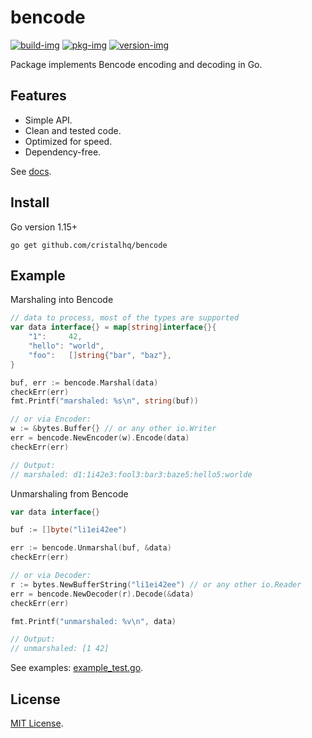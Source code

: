 # bencode

[![build-img]][build-url]
[![pkg-img]][pkg-url]
[![version-img]][version-url]

Package implements Bencode encoding and decoding in Go.

## Features

* Simple API.
* Clean and tested code.
* Optimized for speed.
* Dependency-free.

See [docs][pkg-url].

## Install

Go version 1.15+

```
go get github.com/cristalhq/bencode
```

## Example

Marshaling into Bencode

```go
// data to process, most of the types are supported
var data interface{} = map[string]interface{}{
    "1":     42,
    "hello": "world",
    "foo":   []string{"bar", "baz"},
}

buf, err := bencode.Marshal(data)
checkErr(err)
fmt.Printf("marshaled: %s\n", string(buf))

// or via Encoder:
w := &bytes.Buffer{} // or any other io.Writer
err = bencode.NewEncoder(w).Encode(data)
checkErr(err)

// Output:
// marshaled: d1:1i42e3:fool3:bar3:baze5:hello5:worlde
```

Unmarshaling from Bencode

```go
var data interface{}

buf := []byte("li1ei42ee")

err := bencode.Unmarshal(buf, &data)
checkErr(err)

// or via Decoder:
r := bytes.NewBufferString("li1ei42ee") // or any other io.Reader
err = bencode.NewDecoder(r).Decode(&data)
checkErr(err)

fmt.Printf("unmarshaled: %v\n", data)

// Output:
// unmarshaled: [1 42]
```

See examples: [example_test.go](example_test.go).

## License

[MIT License](LICENSE).

[build-img]: https://github.com/cristalhq/bencode/workflows/build/badge.svg
[build-url]: https://github.com/cristalhq/bencode/actions
[pkg-img]: https://pkg.go.dev/badge/cristalhq/bencode
[pkg-url]: https://pkg.go.dev/github.com/cristalhq/bencode
[version-img]: https://img.shields.io/github/v/release/cristalhq/bencode
[version-url]: https://github.com/cristalhq/bencode/releases
